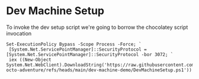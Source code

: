 # Dev Machine Setup

To invoke the dev setup script we're going to borrow the chocolatey script invocation

```
Set-ExecutionPolicy Bypass -Scope Process -Force; `
 [System.Net.ServicePointManager]::SecurityProtocol = [System.Net.ServicePointManager]::SecurityProtocol -bor 3072; `
 iex ((New-Object System.Net.WebClient).DownloadString('https://raw.githubusercontent.com/stevefutcher/animated-octo-adventure/refs/heads/main/dev-machine-demo/DevMachineSetup.ps1'))
```


